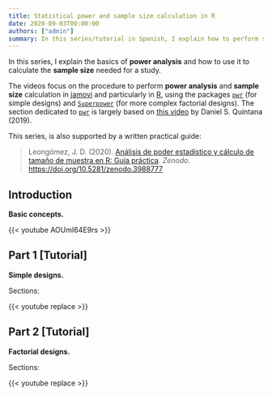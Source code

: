 ```yaml
---
title: Statistical power and sample size calculation in R
date: 2020-09-03T00:00:00
authors: ["admin"]
summary: In this series/tutorial in Spanish, I explain how to perform statistical **power analysis** to calculate the required **sample size** for a study.
---
```


In this series, I explain the basics of **power analysis** and how to use it to calculate the **sample size** needed for a study.

The videos focus on the procedure to perform **power analysis** and **sample size** calculation in [jamovi](https://www.jamovi.org/) and particularly in [R](https://www.r-project.org/), using the packages [`pwr`](https://www.rdocumentation.org/packages/pwr/) (for simple designs) and [`Superpower`](https://cran.r-project.org/web/packages/Superpower/vignettes/intro_to_superpower.html) (for more complex factorial designs). The section dedicated to [`pwr`](https://www.rdocumentation.org/packages/pwr/) is largely based on [this video](https://youtu.be/ZIjOG8LTTh8) by Daniel S. Quintana (2019).

This series, is also supported by a written practical guide:

> Leongómez, J. D. (2020). [Análisis de poder estadístico y cálculo de tamaño de muestra en R: Guía práctica](/es/publication/leongomez2020b/). *Zenodo*. https://doi.org/10.5281/zenodo.3988777

## Introduction

**Basic concepts.**

{{< youtube AOUmI64E9rs >}}

## Part 1 [Tutorial]

**Simple designs.**

Sections:

{{< youtube replace >}}

## Part 2 [Tutorial]

**Factorial designs.**

Sections:

{{< youtube replace >}}
